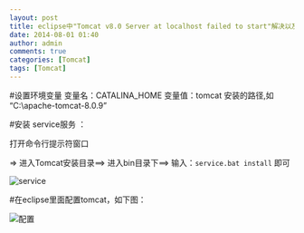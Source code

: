```yaml
---
layout: post
title: eclipse中"Tomcat v8.0 Server at localhost failed to start"解决以及安装方法
date: 2014-08-01 01:40
author: admin
comments: true
categories: [Tomcat]
tags: [Tomcat]
---
```


#设置环境变量
变量名：CATALINA_HOME
变量值：tomcat 安装的路径,如 “C:\apache-tomcat-8.0.9”


#安装 service服务 ：

打开命令行提示符窗口

=> 进入Tomcat安装目录==> 进入bin目录下==> 
输入：`service.bat install` 即可

![service](http://e.hiphotos.bdimg.com/album/s%3D550%3Bq%3D90%3Bc%3Dxiangce%2C100%2C100/sign=dd9b5538b23533faf1b6932b98e88c22/bd3eb13533fa828b625d41d5fe1f4134970a5a8e.jpg?referer=cab7f2d3ae6eddc47ff081cba684&x=.jpg)

#在eclipse里面配置tomcat，如下图：

![配置](http://h.hiphotos.bdimg.com/album/s%3D550%3Bq%3D90%3Bc%3Dxiangce%2C100%2C100/sign=5c5b7e2dd70735fa95f04ebcae6a7e8e/962bd40735fae6cd8cca77570cb30f2442a70f8e.jpg?referer=5e34d014b01bb051d63386186985&x=.jpg)